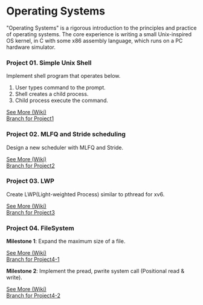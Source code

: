 # Operating Systems

"Operating Systems" is a rigorous introduction to the principles and practice of operating systems. The core experience is writing a small Unix-inspired OS kernel, in C with some x86 assembly language, which runs on a PC hardware simulator.



### Project 01. Simple Unix Shell

Implement shell program that operates below.

1. User types command to the prompt.
2. Shell creates a child process.
3. Child process execute the command.

[See More (Wiki)](../../wiki/project1-shell)  
[Branch for Project1](../../tree/project1)


### Project 02. MLFQ and Stride scheduling

Design a new scheduler with MLFQ and Stride.

[See More (Wiki)](../../wiki/project2-scheduling)  
[Branch for Project2](../../tree/project2)


### Project 03. LWP

Create LWP(Light-weighted Process) similar to pthread for xv6.

[See More (Wiki)](../../wiki/project3-lwp)  
[Branch for Project3](../../tree/project3)


### Project 04. FileSystem

**Milestone 1**: Expand the maximum size of a file.

[See More (Wiki)](../../wiki/project4-filesystem)  
[Branch for Project4-1](../../tree/project4)

**Milestone 2**: Implement the pread, pwrite system call (Positional read & write).

[See More (Wiki)](../../wiki/project4-filesystem-milestone2)  
[Branch for Project4-2](../../tree/project4-2)
